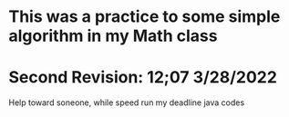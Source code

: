 # This was a practice to some simple algorithm in my Math class

# Second Revision: 12;07 3/28/2022

Help toward soneone, while speed run my deadline java codes

